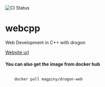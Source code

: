 ![CI Status](https://github.com/Magpiny/docker-practise/actions/workflows/docker-image.yml/badge.svg)
# webcpp
Web Development in C++ with drogon

[Website url](https://webcpp.onrender.com/)


#### You can also get the image from docker hub
```bash

    docker pull magpiny/drogon-web

```
